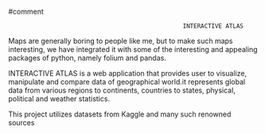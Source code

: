 #comment

                                                     INTERACTIVE ATLAS
Maps are generally boring to people like me, but to make such maps interesting, we have integrated it with some of the interesting and appealing packages of python, namely folium and pandas. 

INTERACTIVE ATLAS is a web application that provides user to visualize, manipulate and compare data of geographical world.it represents global data from various regions to continents, countries to states, physical, political and weather statistics.



This project utilizes datasets from Kaggle and many such renowned sources 

